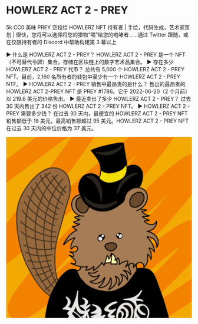 # HOWLERZ ACT 2 - PREY

5k CC0 美味 PREY 空投给 HOWLERZ NFT 持有者 | 手绘，代码生成，艺术家策划 | 很快，您将可以选择将您的猎物“喂”给您的咆哮者……通过 Twitter 跟随，或在仅限持有者的 Discord 中帮助构建第 3 幕以上 

▶ 什么是 HOWLERZ ACT 2 - PREY？
HOWLERZ ACT 2 - PREY 是一个 NFT（不可替代令牌）集合。存储在区块链上的数字艺术品集合。
▶ 存在多少 HOWLERZ ACT 2 - PREY 代币？
总共有 5,000 个 HOWLERZ ACT 2 - PREY NFT。目前，2,160 名所有者的钱包中至少有一个 HOWLERZ ACT 2 - PREY NTF。
▶ HOWLERZ ACT 2 - PREY 销售中最昂贵的是什么？
售出的最昂贵的 HOWLERZ ACT 2-PREY NFT 是 PREY #1786。它于 2022-06-20（2 个月前）以 219.6 美元的价格售出。
▶ 最近卖出了多少 HOWLERZ ACT 2 - PREY？
过去 30 天内售出了 342 份 HOWLERZ ACT 2 - PREY NFT。
▶ HOWLERZ ACT 2 - PREY 需要多少钱？
在过去 30 天内，最便宜的 HOWLERZ ACT 2 - PREY NFT 销售额低于 18 美元，最高销售额超过 95 美元。HOWLERZ ACT 2 - PREY NFT 在过去 30 天内的中位价格为 37 美元。

![nft](01.png)
